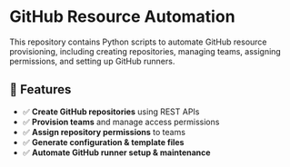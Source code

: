 # GitHub Resource Automation

This repository contains Python scripts to automate GitHub resource provisioning, including creating repositories, managing teams, assigning permissions, and setting up GitHub runners.

## 🚀 Features

- ✅ **Create GitHub repositories** using REST APIs  
- ✅ **Provision teams** and manage access permissions  
- ✅ **Assign repository permissions** to teams  
- ✅ **Generate configuration & template files**  
- ✅ **Automate GitHub runner setup & maintenance**  


